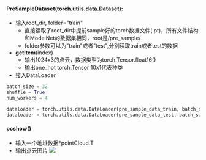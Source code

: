 #### PreSampleDataset(torch.utils.data.Dataset):
- 输入root_dir, folder="train"
  - 直接读取了root_dir中提前sample好的torch数据文件(.pt)，所有文件结构和ModelNet的数据集相同，root是/pre_sample/
  - folder参数可以为"train"或者"test",分别读取train或者test的数据
- __getitem__(index)
  - 输出1024x3的点云，数据类型为torch.Tensor.float16()
  - 输出one_hot torch.Tensor 10x1代表种类
- 接入DataLoader
```python
batch_size = 32
shuffle = True
num_workers = 4

dataloader = torch.utils.data.DataLoader(pre_sample_data_train, batch_size=batch_size, shuffle=shuffle, num_workers=num_workers)
dataloader = torch.utils.data.DataLoader(pre_sample_data_test, batch_size=batch_size, shuffle=shuffle, num_workers=num_workers)
```
#### pcshow()
- 输入一个地址数据\*pointCloud.T
- 输出点云图片
![](https://github.com/58191554/PointNet-Project/edit/main/img/pic1.png)
